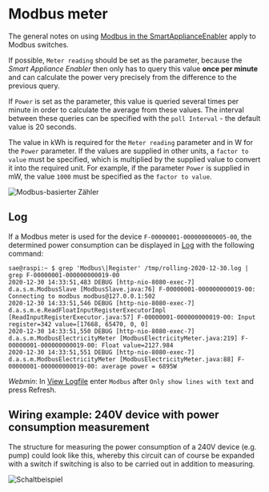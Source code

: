 # Modbus meter

The general notes on using [Modbus in the SmartApplianceEnabler](Modbus_EN.md) apply to Modbus switches.

If possible, `Meter reading` should be set as the parameter, because the *Smart Appliance Enabler* then only has to query this value **once per minute** and can calculate the power very precisely from the difference to the previous query.

If `Power` is set as the parameter, this value is queried several times per minute in order to calculate the average from these values. The interval between these queries can be specified with the `poll Interval` - the default value is 20 seconds.

The value in kWh is required for the `Meter reading` parameter and in W for the `Power` parameter. If the values are supplied in other units, a `factor to value` must be specified, which is multiplied by the supplied value to convert it into the required unit. For example, if the parameter `Power` is supplied in mW, the value `1000` must be specified as the `factor to value`.

![Modbus-basierter Zähler](../pics/fe/ModbusMeter.png)

## Log
If a Modbus meter is used for the device `F-00000001-000000000005-00`, the determined power consumption can be displayed in [Log](Logging_EN.md) with the following command:

```console
sae@raspi:~ $ grep 'Modbus\|Register' /tmp/rolling-2020-12-30.log | grep F-00000001-000000000019-00
2020-12-30 14:33:51,483 DEBUG [http-nio-8080-exec-7] d.a.s.m.ModbusSlave [ModbusSlave.java:76] F-00000001-000000000019-00: Connecting to modbus modbus@127.0.0.1:502
2020-12-30 14:33:51,546 DEBUG [http-nio-8080-exec-7] d.a.s.m.e.ReadFloatInputRegisterExecutorImpl [ReadInputRegisterExecutor.java:57] F-00000001-000000000019-00: Input register=342 value=[17668, 65470, 0, 0]
2020-12-30 14:33:51,550 DEBUG [http-nio-8080-exec-7] d.a.s.m.ModbusElectricityMeter [ModbusElectricityMeter.java:219] F-00000001-000000000019-00: Float value=2127.984
2020-12-30 14:33:51,551 DEBUG [http-nio-8080-exec-7] d.a.s.m.ModbusElectricityMeter [ModbusElectricityMeter.java:88] F-00000001-000000000019-00: average power = 6895W
```

*Webmin*: In [View Logfile](Logging_EN.md#user-content-webmin-logs) enter `Modbus` after `Only show lines with text` and press Refresh.

## Wiring example: 240V device with power consumption measurement
The structure for measuring the power consumption of a 240V device (e.g. pump) could look like this, whereby this circuit can of course be expanded with a switch if switching is also to be carried out in addition to measuring.

![Schaltbeispiel](../pics/SchaltungModbusZaehler.jpg)
